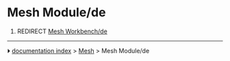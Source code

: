 # Mesh Module/de
1.  REDIRECT [Mesh Workbench/de](Mesh_Workbench/de.md)



---
⏵ [documentation index](../README.md) > [Mesh](Mesh_Workbench.md) > Mesh Module/de
